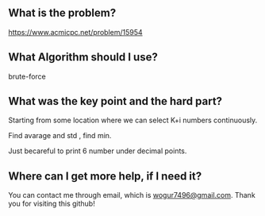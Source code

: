 ## What is the problem?

<https://www.acmicpc.net/problem/15954>

## What Algorithm should I use?

brute-force

## What was the key point and the hard part?

Starting from some location where we can select K+i numbers continuously.

Find avarage and std , find min.

Just becareful to print 6 number under decimal points.

## Where can I get more help, if I need it?

You can contact me through email, which is wogur7496@gmail.com.
Thank you for visiting this github!

